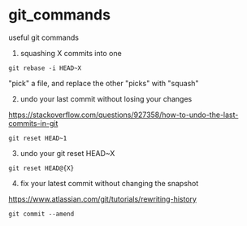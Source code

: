# git_commands
useful git commands

1) squashing X commits into one
 ```
 git rebase -i HEAD~X
 ```

"pick" a file, and replace the other "picks" with "squash"

2) undo your last commit without losing your changes

https://stackoverflow.com/questions/927358/how-to-undo-the-last-commits-in-git
```
git reset HEAD~1
```

3) undo your git reset HEAD~X
```
git reset HEAD@{X}
```

4) fix your latest commit without changing the snapshot 

https://www.atlassian.com/git/tutorials/rewriting-history

```
git commit --amend
```